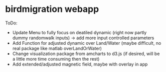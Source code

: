 # birdmigration webapp

ToDo:
- Update Menu to fully focus on deatiled dynamic (right now partly dummy randomwalk inputs) -> add more input controlled parameters
- Add Function for adjusted dynamic over Land/Water (maybe difficult, no real package like matlab overLandOrWater)
- Change visualization package from amcharts to d3.js (if desired, will be a little more time consuming then the rest)
- Add extended/adjusted magnetic field, maybe with overlay in app
